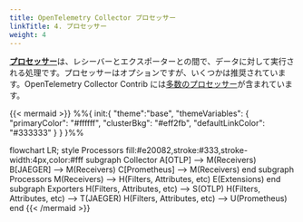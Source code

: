 ```yaml
---
title: OpenTelemetry Collector プロセッサー
linkTitle: 4. プロセッサー
weight: 4
---
```



[**プロセッサー**](https://github.com/open-telemetry/opentelemetry-collector/blob/main/processor/README.md)は、レシーバーとエクスポーターとの間で、データに対して実行される処理です。プロセッサーはオプションですが、いくつかは推奨されています。OpenTelemetry Collector Contrib には[多数のプロセッサー](https://github.com/open-telemetry/opentelemetry-collector-contrib/tree/main/processor)が含まれています。

{{< mermaid >}}
%%{
  init:{
    "theme":"base",
    "themeVariables": {
      "primaryColor": "#ffffff",
      "clusterBkg": "#eff2fb",
      "defaultLinkColor": "#333333"
    }
  }
}%%

flowchart LR;
    style Processors fill:#e20082,stroke:#333,stroke-width:4px,color:#fff
    subgraph Collector
    A[OTLP] --> M(Receivers)
    B[JAEGER] --> M(Receivers)
    C[Prometheus] --> M(Receivers)
    end
    subgraph Processors
    M(Receivers) --> H(Filters, Attributes, etc)
    E(Extensions)
    end
    subgraph Exporters
    H(Filters, Attributes, etc) --> S(OTLP)
    H(Filters, Attributes, etc) --> T(JAEGER)
    H(Filters, Attributes, etc) --> U(Prometheus)
    end
{{< /mermaid >}}
